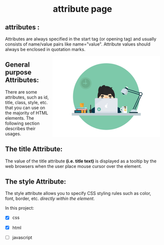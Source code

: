 
<h1 align='center'>

  attribute page
 
 
</h1>



## attributes :
Attributes are always specified in the start tag (or opening tag) and usually consists of name/value pairs like name="value". Attribute values should always be enclosed in quotation marks.

<img src="https://github.com/nirala69/nirala69/blob/master/70804f7e25b11f29db904f2fa7b4cd9d.gif" width="350" align='right'>

## General purpose Attributes:
There are some attributes, such as id, title, class, style, etc. that you can use on the majority of HTML elements. The following section describes their usages.

## The title Attribute:
The value of the title attribute **(i.e. title text)** is displayed as a tooltip by the web browsers when the user place mouse cursor over the element.

## The style Attribute:
The style attribute allows you to specify CSS styling rules such as color, font, border, etc. _directly within the element_. 

In this project:
- [x] css
- [x] html
- [ ] javascript

